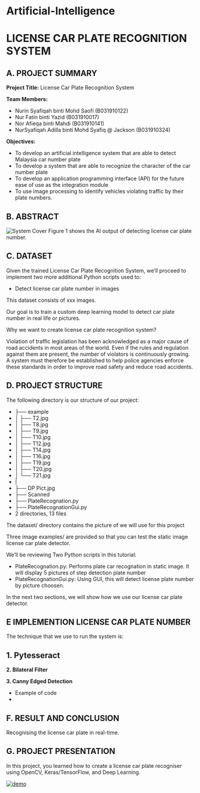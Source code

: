 # Artificial-Intelligence
# LICENSE CAR PLATE RECOGNITION SYSTEM

## A. PROJECT SUMMARY



**Project Title:** License Car Plate Recognition System

**Team Members:** 
- Nurin Syafiqah binti Mohd Saofi (B031910122)
- Nur Fatin binti Yazid (B031910017)
- Nor Afieqa binti Mahdi (B031910141)
- NurSyafiqah Adilla binti Mohd Syafiq @ Jackson (B031910324)


**Objectives:**
- To develop an artificial intelligence system that are able to detect Malaysia car number plate
- To develop a system that are able to recognize the character of the car number plate
- To develop an application programming interface (API) for the future ease of use as the integration module
- To use image processing to identify vehicles violating traffic by their plate numbers.


##  B. ABSTRACT 



![System Cover](https://user-images.githubusercontent.com/80866677/122080137-9b0cee00-ce30-11eb-9f67-970be4573f44.png)
Figure 1 shows the AI output of detecting license car plate number.


## C.  DATASET


Given the trained License Car Plate Recognition System, we’ll proceed to implement two more additional Python scripts used to:

- Detect license car plate number in images


This dataset consists of xxx images.

Our goal is to train a custom deep learning model to detect car plate number in real life or pictures.

Why we want to create license car plate recognition system?

Violation of traffic legislation has been acknowledged as a major cause of road accidents in most areas of the world. Even if the rules and regulation against them are present, the number of violators is continuously growing. A system must therefore be established to help police agencies enforce these standards in order to improve road safety and reduce road accidents.


## D.   PROJECT STRUCTURE

The following directory is our structure of our project:
- ├── example
- │   ├── T2.jpg
- │   ├── T8.jpg
- │   ├── T9.jpg
- │   ├── T10.jpg
- │   ├── T12.jpg
- │   ├── T14.jpg
- │   ├── T16.jpg
- │   ├── T19.jpg
- │   ├── T20.jpg
- │   └── T21.jpg
- |
- ├── DP Pict.jpg
- ├── Scanned
- ├── PlateRecognation.py
- ├── PlateRecognationGui.py
- 2 directories, 13 files


The dataset/ directory contains the picture of we will use for this project

Three image examples/ are provided so that you can test the static image license car plate detector.

We’ll be reviewing Two Python scripts in this tutorial:

- PlateRecognation.py: Performs plate car recognation in static image. It will display 5 pictures of step detection plate number
- PlateRecognationGui.py: Using GUI, this will detect license plate number by picture choosen.

In the next two sections, we will show how we use our license car plate detector.



## E   IMPLEMENTION LICENSE CAR PLATE NUMBER

The technique that we use to run the system is:

**1. Pytesseract**
-
**2. Bilateral Filter**

**3. Canny Edged Detection**
- Example of code
- 
## F.  RESULT AND CONCLUSION

Recognising the license car plate in real-time.




## G.   PROJECT PRESENTATION 

In this project, you learned how to create a license car plate recogniser using OpenCV, Keras/TensorFlow, and Deep Learning.





[![demo](https://img.youtube.com/vi/-p7HGwOWxtg/0.jpg)](https://www.youtube.com/watch?v=-p7HGwOWxtg "demo")





